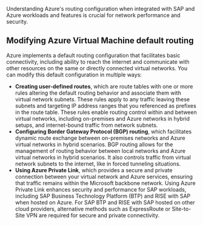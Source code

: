 Understanding Azure's routing configuration when integrated with SAP and Azure workloads and features is crucial for network performance and security.

## Modifying Azure Virtual Machine default routing

Azure implements a default routing configuration that facilitates basic connectivity, including ability to reach the internet and communicate with other resources on the same or directly connected virtual networks. You can modify this default configuration in multiple ways:

- **Creating user-defined routes**, which are route tables with one or more rules altering the default routing behavior and associate them with virtual network subnets. These rules apply to any traffic leaving these subnets and targeting IP address ranges that you referenced as prefixes in the route table. 
These rules enable routing control within and between virtual networks, including on-premises and Azure networks in hybrid setups, and internet-bound traffic from network subnets.
- **Configuring Border Gateway Protocol (BGP) routing**, which facilitates dynamic route exchange between on-premises networks and Azure virtual networks in hybrid scenarios. BGP routing allows for the management of routing behavior between local networks and Azure virtual networks in hybrid scenarios. It also controls traffic from virtual network subnets to the internet, like in forced tunneling situations.
- **Using Azure Private Link**, which provides a secure and private connection between your virtual network and Azure services, ensuring that traffic remains within the Microsoft backbone network. Using Azure Private Link enhances security and performance for SAP workloads, including SAP Business Technology Platform (BTP) and RISE with SAP when hosted on Azure. For SAP BTP and RISE with SAP hosted on other cloud providers, alternative methods such as ExpressRoute or Site-to-Site VPN are required for secure and private connectivity.

